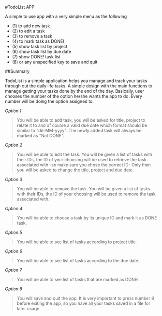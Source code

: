 #TodoList APP


A simple to use app with a very simple menu as the following
  - (1) to add new task
  - (2) to edit a task
  - (3) to remove a task
  - (4) to mark task as DONE!
  - (5) show task list by project
  - (6) show task list by due date
  - (7) show DONE! task list
  - (8) or any unspecified key to save and quit
  
  ##Summary
  
  TodoList is a simple application helps you manage and track your tasks through out the daily life tasks.
  A simple design with the main functions to manage getting your tasks done by the end of the day.
  Basically, user chooses the number of the option he/she wants the app to do. Every number will be doing the option assigned to.
 
  *Option 1*
  >You will be able to add task, you will be asked for title, project to relate it to and of course a 
  >valid due date which format should be similar to "dd-MM-yyyy". The newly added task will always be marked as "Not DONE".
  
  *Option 2*
  >You will be able to edit the task. You will be given a list of tasks with their IDs, the ID of your
  >choosing will be used to retrieve the task associated with -so make sure you chose the correct ID- Only then you will be 
  >asked to change the title, project and due date.
  
  *Option 3*
  >You will be able to remove the task. You will be given a list of tasks with their IDs, the ID of your 
  >choosing will be used to remove the task associated with.
  
  *Option 4*
  >You will be able to choose a task by its unique ID and mark it as DONE task.
  
  *Option 5*
  >You will be able to see list of tasks according to project title. 
  
  *Option 6*
   >You will be able to see list of tasks according to the due date. 
   
  *Option 7*
  >You will be able to see list of tasks that are marked as DONE!.
  
  *Option 8*  
  > You will save and quit the app. It is very important to press number 8 before exiting the
  >app, so you have all your tasks saved in a file for later usage.
 
    